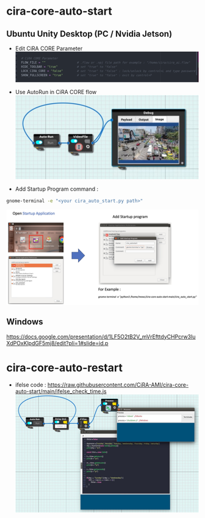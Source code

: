 # cira-core-auto-start

## Ubuntu Unity Desktop (PC / Nvidia Jetson)
- Edit CiRA CORE Parameter
![cira_core_param](https://github.com/CiRA-AMI/cira-core-auto-start/blob/main/pic/parameter.png?raw=true?inline=false)

- Use AutoRun in CiRA CORE flow
![auto_run](https://github.com/CiRA-AMI/cira-core-auto-start/blob/main/pic/autorun.jpg?raw=true?inline=false)

- Add Startup Program command : 
```bash
gnome-terminal -e "<your cira_auto_start.py path>"
```
![startup](https://github.com/CiRA-AMI/cira-core-auto-start/blob/main/pic/startup.jpg?raw=true?inline=false)


## Windows
https://docs.google.com/presentation/d/1LF5O2tB2V_mVrEfttdyCHPcrw3IuXdPOxKlpdGF5mj8/edit?pli=1#slide=id.p


# cira-core-auto-restart
- ifelse code : https://raw.githubusercontent.com/CiRA-AMI/cira-core-auto-start/main/ifelse_check_time.js
![autorestart](https://github.com/CiRA-AMI/cira-core-auto-start/blob/main/pic/autorestart.jpg?raw=true?inline=false)
